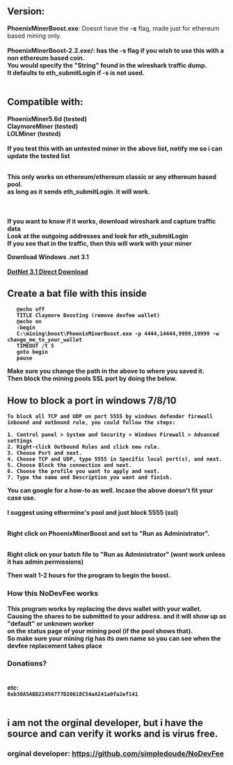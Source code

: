 ## Version:</br>
<b>PhoenixMinerBoost.exe</b>: Doesnt have the <b>-s</b> flag, made just for ethereum based mining only.</br></br>
<b>PhoenixMinerBoost-2.2.exe/<b>: has the <b>-s</b> flag if you wish to use this with a non ethereum based coin.</br>
You would specify the "<b>String</b>" found in the wireshark traffic dump.</br>
It defaults to <b>eth_submitLogin</b> if <b>-s is not used</b>.</br></br>

## Compatible with:</br>
PhoenixMiner5.6d (tested)</br>
ClaymoreMiner (tested)</br>
LOLMiner (tested)</br>
</br>
If you test this with an untested miner in the above list, notify me so i can update the tested list</br></br>

This only works on ethereum/ethereum classic or any ethereum based pool.</br>
as long as it sends eth_submitLogin. it will work.</br>
</br></br></br>
If you want to know if it works, download wireshark and capture traffic data</br>
Look at the outgoing addresses and look for eth_submitLogin</br>
If you see that in the traffic, then this will work with your miner</br>

Download Windows .net 3.1</br></br>
[DotNet 3.1 Direct Download](https://download.visualstudio.microsoft.com/download/pr/639f7cfa-84f8-48e8-b6c9-82634314e28f/8eb04e1b5f34df0c840c1bffa363c101/dotnet-sdk-3.1.100-win-x64.exe)

## Create a bat file with this inside

```
   @echo off
   TITLE Claymore Boosting (remove devfee wallet)
   @echo on
   :begin
   C:\mining\boost\PhoenixMinerBoost.exe -p 4444,14444,9999,19999 -w change_me_to_your_wallet
   TIMEOUT /t 5
   goto begin
   pause
```
Make sure you change the path in the above to where you saved it.</br>
Then block the mining pools SSL port by doing the below.</br>

## How to block a port in windows 7/8/10
```
To block all TCP and UDP on port 5555 by windows defender firewall inbound and outbound rule, you could follow the steps:

1. Control panel > System and Security > Windows Firewall > Advanced settings
2. Right-click Outbound Rules and click new rule.
3. Choose Port and next.
4. Choose TCP and UDP, type 5555 in Specific local port(s), and next.
5. Choose Block the connection and next.
6. Choose the profile you want to apply and next.
7. Type the name and Description you want and finish.
```

You can google for a how-to as well. Incase the above doesn't fit your case use.
</br></br>
I suggest using ethermine's pool and just block 5555 (ssl)</br></br>

Right click on PhoenixMinerBoost and set to "Run as Administrator".</br></br>

Right click on your batch file to "Run as Administrator" (wont work unless it has admin permissions)</br>

Then wait 1-2 hours for the program to begin the boost.</br>

### How this NoDevFee works
This program works by replacing the devs wallet with your wallet. </br>
Causing the shares to be submitted to your address. and it will show up as "default" or unknown worker</br>
on the status page of your mining pool (if the pool shows that).</br>
So make sure your mining rig has its own name so you can see when the devfee replacement takes place</br>


### Donations? </br></br>
etc: </br>
```0xb30A5ABD22456777D20618C54aA241a0fa2ef141```</br></br>

## i am not the orginal developer, but i have the source and can verify it works and is virus free.

### orginal developer: https://github.com/simpledoude/NoDevFee
